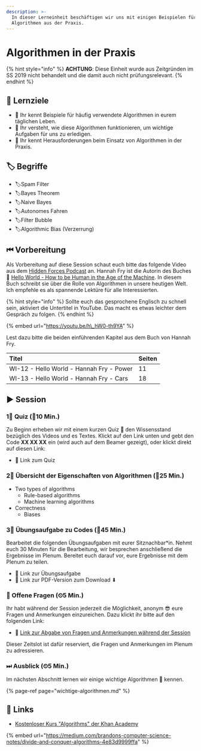 ```yaml
---
description: >-
  In dieser Lerneinheit beschäftigen wir uns mit einigen Beispielen für
  Algorithmen aus der Praxis.
---
```


# Algorithmen in der Praxis

{% hint style="info" %}
**ACHTUNG**: Diese Einheit wurde aus Zeitgründen im SS 2019 nicht behandelt und die damit auch nicht prüfungsrelevant.
{% endhint %}

## 🎯 Lernziele

* 🎯 Ihr kennt Beispiele für häufig verwendete Algorithmen in eurem täglichen Leben.
* 🎯 Ihr versteht, wie diese Algorithmen funktionieren, um wichtige Aufgaben für uns zu erledigen.
* 🎯 Ihr kennt Herausforderungen beim Einsatz von Algorithmen in der Praxis.

## 🏷 Begriffe

* 🏷Spam Filter
* 🏷Bayes Theorem
* 🏷Naive Bayes
* 🏷Autonomes Fahren
* 🏷Filter Bubble
* 🏷Algorithmic Bias \(Verzerrung\)

## ⏮ Vorbereitung

Als Vorbereitung auf diese Session schaut euch bitte das folgende Video aus dem [Hidden Forces Podcast](https://www.hiddenforces.io/podcasts) an. Hannah Fry ist die Autorin des Buches 📕 [Hello World - How to be Human in the Age of the Machine](https://www.amazon.de/Hello-World-How-Human-Machine/dp/0857525255). In diesem Buch schreibt sie über die Rolle von Algorithmen in unsere heutigen Welt. Ich empfehle es als spannende Lektüre für alle Interessierten.

{% hint style="info" %}
Sollte euch das gesprochene Englisch zu schnell sein, aktiviert die Untertitel in YouTube. Das macht es etwas leichter dem Gespräch zu folgen.
{% endhint %}

{% embed url="https://youtu.be/h\_hW0-th9YA" %}

Lest dazu bitte die beiden einführenden Kapitel aus dem Buch von Hannah Fry.

| Titel | Seiten |
| :--- | :--- |
| WI-12 - Hello World - Hannah Fry - Power  | 11 |
| WI-13 - Hello World - Hannah Fry - Cars | 18 |

## ▶ Session

### 1⃣ Quiz \(⏲10 Min.\)

Zu Beginn erheben wir mit einem kurzen Quiz 🥇 den Wissensstand bezüglich des Videos und es Textes. Klickt auf den Link unten und gebt den Code **XX XX XX** ein \(wird auch auf dem Beamer gezeigt\), oder klickt direkt auf diesen Link:

* 🔗 Link zum Quiz

### 2⃣ Übersicht der Eigenschaften von Algorithmen \(⏲25 Min.\)

* Two types of algorithms
  * Rule-based algorithms
  * Machine learning algorithms 
* Correctness
  * Biases

### 3⃣ Übungsaufgabe zu Codes \(⏲45 Min.\)

Bearbeitet die folgenden Übungsaufgaben mit eurer Sitznachbar\*in. Nehmt euch 30 Minuten für die Bearbeitung, wir besprechen anschließend die Ergebnisse im Plenum. Bereitet euch darauf vor, eure Ergebnisse mit dem Plenum zu teilen.

* 🔗 Link zur Übungsaufgabe
* 🔗 Link zur PDF-Version zum Download ⬇

### 🔁 Offene Fragen \(⏲5 Min.\)

Ihr habt während der Session jederzeit die Möglichkeit, anonym 😎 eure Fragen und Anmerkungen einzureichen. Dazu klickt ihr bitte auf den folgenden Link:

* 🔗 [Link zur Abgabe von Fragen und Anmerkungen während der Session](https://www.menti.com/5c40972b)

Dieser Zeitslot ist dafür reserviert, die Fragen und Anmerkungen im Plenum zu adressieren.

### ⏭ Ausblick \(⏲5 Min.\)

Im nächsten Abschnitt lernen wir einige wichtige Algorithmen 👾 kennen.

{% page-ref page="wichtige-algorithmen.md" %}

## 🔗 Links

* [Kostenloser Kurs "Algorithms" der Khan Academy](https://www.khanacademy.org/computing/computer-science/algorithms)

{% embed url="https://medium.com/brandons-computer-science-notes/divide-and-conquer-algorithms-4e83d9999ffa" %}

